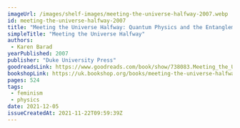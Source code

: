 ```yaml
---
imageUrl: /images/shelf-images/meeting-the-universe-halfway-2007.webp
id: meeting-the-universe-halfway-2007
title: "Meeting the Universe Halfway: Quantum Physics and the Entanglement of Matter and Meaning"
simpleTitle: "Meeting the Universe Halfway"
authors: 
 - Karen Barad
yearPublished: 2007
publisher: "Duke University Press"
goodreadsLink: https://www.goodreads.com/book/show/738083.Meeting_the_Universe_Halfway
bookshopLink: https://uk.bookshop.org/books/meeting-the-universe-halfway-quantum-physics-and-the-entanglement-of-matter-and-meaning/9780822339175
pages: 524
tags: 
 - feminism 
 - physics
date: 2021-12-05
issueCreatedAt: 2021-11-22T09:59:39Z
---
```


